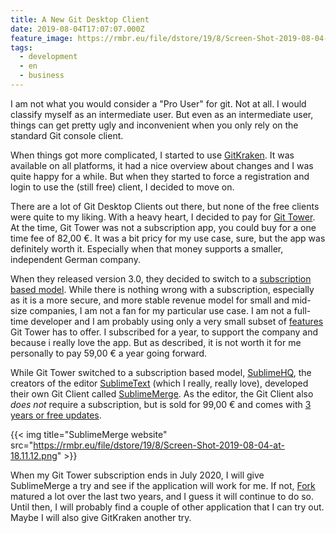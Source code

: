 ```yaml
---
title: A New Git Desktop Client
date: 2019-08-04T17:07:07.000Z
feature_image: https://rmbr.eu/file/dstore/19/8/Screen-Shot-2019-08-04-at-17.43.48.png
tags:
  - development
  - en
  - business
---
```


I am not what you would consider a "Pro User" for git. Not at all. I would classify myself as an intermediate user. But even as an intermediate user, things can get pretty ugly and inconvenient when you only rely on the standard Git console client.

When things got more complicated, I started to use [GitKraken](https://www.gitkraken.com/). It was available on all platforms, it had a nice overview about changes and I was quite happy for a while. But when they started to force a registration and login to use the (still free) client, I decided to move on.

There are a lot of Git Desktop Clients out there, but none of the free clients were quite to my liking. With a heavy heart, I decided to pay for [Git Tower](https://git-tower.com). At the time, Git Tower was not a subscription app, you could buy for a one time fee of 82,00 €. It was a bit pricy for my use case, sure, but the app was definitely worth it. Especially when that money supports a smaller, independent German company.

When they released version 3.0, they decided to switch to a [subscription based model](https://www.git-tower.com/pricing/mac). While there is nothing wrong with a subscription, especially as it is a more secure, and more stable revenue model for small and mid-size companies, I am not a fan for my particular use case. I am not a full-time developer and I am probably using only a very small subset of [features](https://www.git-tower.com/blog/image-diffing-and-reflog/) Git Tower has to offer. I subscribed for a year, to support the company and because i really love the app. But as described, it is not worth it for me personally to pay 59,00 € a year going forward.

While Git Tower switched to a subscription based model, [SublimeHQ](https://www.sublimehq.com/), the creators of the editor [SublimeText](https://www.sublimetext.com/) (which I really, really love), developed their own Git Client called [SublimeMerge](https://www.sublimemerge.com/). As the editor, the Git Client also _does not_ require a subscription, but is sold for 99,00 € and comes with [3 years or free updates](https://www.sublimehq.com/sales_faq).

{{< img title="SublimeMerge website" src="https://rmbr.eu/file/dstore/19/8/Screen-Shot-2019-08-04-at-18.11.12.png" >}}

When my Git Tower subscription ends in July 2020, I will give SublimeMerge a try and see if the application will work for me. If not, [Fork](https://git-fork.com/) matured a lot over the last two years, and I guess it will continue to do so. Until then, I will probably find a couple of other application that I can try out. Maybe I will also give GitKraken another try.
